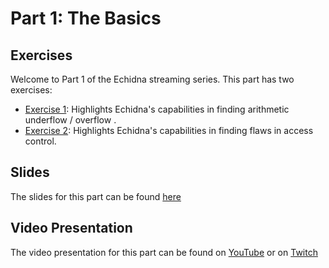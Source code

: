 # Part 1: The Basics

## Exercises

Welcome to Part 1 of the Echidna streaming series. This part has two exercises:

- [Exercise 1](./exercise1/README.md): Highlights Echidna's capabilities in finding arithmetic underflow / overflow .
- [Exercise 2](./exercise2/README.md): Highlights Echidna's capabilities in finding flaws in access control.

## Slides

The slides for this part can be found [here](TODO)

## Video Presentation

The video presentation for this part can be found on [YouTube](TODO) or on [Twitch](TODO)